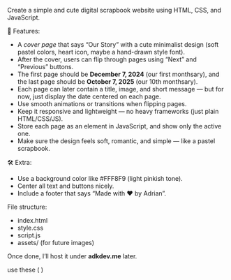 Create a simple and cute digital scrapbook website using HTML, CSS, and JavaScript.

🩷 Features:
- A *cover page* that says “Our Story” with a cute minimalist design (soft pastel colors, heart icon, maybe a hand-drawn style font).
- After the cover, users can flip through pages using “Next” and “Previous” buttons.
- The first page should be **December 7, 2024** (our first monthsary), and the last page should be **October 7, 2025** (our 10th monthsary).
- Each page can later contain a title, image, and short message — but for now, just display the date centered on each page.
- Use smooth animations or transitions when flipping pages.
- Keep it responsive and lightweight — no heavy frameworks (just plain HTML/CSS/JS).
- Store each page as an element in JavaScript, and show only the active one.
- Make sure the design feels soft, romantic, and simple — like a pastel scrapbook.

🛠️ Extra:
- Use a background color like #FFF8F9 (light pinkish tone).
- Center all text and buttons nicely.
- Include a footer that says “Made with ❤️ by Adrian”.

File structure:
- index.html
- style.css
- script.js
- assets/ (for future images)

Once done, I’ll host it under **adkdev.me** later.

use these (<!-- Bootstrap 5 CSS -->
    <link href="https://cdn.jsdelivr.net/npm/bootstrap@5.1.3/dist/css/bootstrap.min.css" rel="stylesheet">
    <!-- Font Awesome -->
    <link rel="stylesheet" href="https://cdnjs.cloudflare.com/ajax/libs/font-awesome/6.0.0-beta3/css/all.min.css">
    <!-- Animate.css for animations -->
    <link rel="stylesheet" href="https://cdnjs.cloudflare.com/ajax/libs/animate.css/4.1.1/animate.min.css">
    <!-- Google Fonts -->
    <link href="https://fonts.googleapis.com/css2?family=Poppins:wght@300;400;500;600;700&display=swap" rel="stylesheet">
    <!-- DataTables CSS -->
    <link rel="stylesheet" href="https://cdn.datatables.net/1.11.3/css/dataTables.bootstrap5.min.css">)